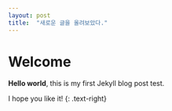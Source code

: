 ```yaml
---
layout: post
title:  "새로운 글을 올려보았다."
---
```


# Welcome

**Hello world**, this is my first Jekyll blog post test.

I hope you like it!
{: .text-right}
